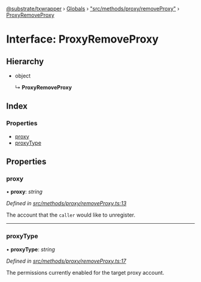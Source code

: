 [@substrate/txwrapper](../README.md) › [Globals](../globals.md) › ["src/methods/proxy/removeProxy"](../modules/_src_methods_proxy_removeproxy_.md) › [ProxyRemoveProxy](_src_methods_proxy_removeproxy_.proxyremoveproxy.md)

# Interface: ProxyRemoveProxy

## Hierarchy

* object

  ↳ **ProxyRemoveProxy**

## Index

### Properties

* [proxy](_src_methods_proxy_removeproxy_.proxyremoveproxy.md#proxy)
* [proxyType](_src_methods_proxy_removeproxy_.proxyremoveproxy.md#proxytype)

## Properties

###  proxy

• **proxy**: *string*

*Defined in [src/methods/proxy/removeProxy.ts:13](https://github.com/paritytech/txwrapper/blob/e82a68c/src/methods/proxy/removeProxy.ts#L13)*

The account that the `caller` would like to unregister.

___

###  proxyType

• **proxyType**: *string*

*Defined in [src/methods/proxy/removeProxy.ts:17](https://github.com/paritytech/txwrapper/blob/e82a68c/src/methods/proxy/removeProxy.ts#L17)*

The permissions currently enabled for the target proxy account.
